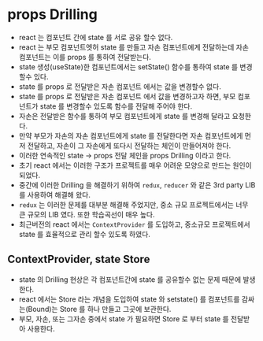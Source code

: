 # props Drilling

- react 는 컴포넌트 간에 state 를 서로 공유 할수 없다.
- react 는 부모 컴포넌트엣허 state 를 만들고 자손 컴포넌트에게 전달하는데 자손 컴포넌트는 이를 props 를 통하여 전달받는다.
- state 생성(useState)한 컴포넌트에서는 setState() 함수를 통하여 state 를 변경할수 있다.
- state 를 props 로 전달받은 자손 컴포넌트 에서는 값을 변경할수 없다.
- state 를 props 로 전달받은 자손 컴포넌트 에서 값을 변경하고자 하면, 부모 컴포넌트가 state 를 변경할수 있도록 함수를 전달해 주어야 한다.
- 자손은 전달받은 함수를 통하여 부모 컴포넌트에게 state 를 변경해 달라고 요청한다.
- 만약 부모가 자손의 자손 컴포넌트에게 state 를 전달한다면 자손 컴포넌트에게 먼저 전달하고, 자손이 그 자손에게 또다시 전달하는 체인이 만들어져야 한다.
- 이러한 연속적인 state -> props 전달 체인을 props Drilling 이라고 한다.
- 초기 react 에서는 이러한 구조가 프로젝트를 매우 어려운 모양으로 만드는 원인이 되었다.
- 중간에 이러한 Drilling 을 해결하기 위하여 `redux`, `reducer` 와 같은 3rd party LIB 를 사용하여 해결해 왔다.
- `redux` 는 이러한 문제를 대부분 해결해 주었지만, 중소 규모 프로젝트에서는 너무 큰 규모의 LIB 였다. 또한 학습곡선이 매우 높다.
- 최근버전의 react 에서는 `ContextProvider` 를 도입하고, 중소규모 프로젝트에서 state 를 효율적으로 관리 할수 있도록 하였다.

## ContextProvider, state Store

- state 의 Drilling 현상은 각 컴포넌트간에 state 를 공유할수 없는 문제 때문에 발생한다.
- react 에서는 Store 라는 개념을 도입하여 state 와 setstate() 를 컴포넌트를 감싸는(Bound)는 Store 를 하나 만들고 그곳에 보관한다.
- 부모, 자손, 또는 그자손 중에서 state 가 필요하면 Store 로 부터 state 를 전달받아 사용한다.

